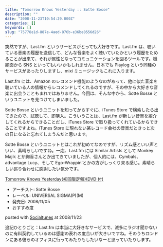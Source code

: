 ```yaml
---
title: "Tomorrow Knows Yesterday :: Sotte Bosse"
description: ""
date: "2008-11-23T10:54:29.000Z"
categories: []
keywords: []
slug: "75778e1d-887e-4aed-876b-e36be8556d26"
---
```


突然ですが、Last.fm というサービスがとっても大好きです。Last.fm は、聴いている音楽の履歴を送信して、どんな音楽をよく聴いていたかという履歴をためることが出来て、それが属性となってコミュニケーションを図るツールです。機能面から SNS といってもいいかもしれません。日本でも Playlog という同種のサービスがあったりしますし、mixi ミュージックもこれに入ります。

Last.fm には、Amazon のレコメンド機能のようなのがあって、他に似た音楽を聴いている人の情報からレコメンドしてくれるのですが、その中から大好きな音楽に出会うこともまれではありません。今回は、そんな中から、Sotte Bosse というユニットを見つけてしまいました。

Sotte Bosse というユニットを知ってからすぐに、iTunes Store で検索したら出てきたので、試聴して、即購入。こういうことは、Last.fm が新しい音楽を紹介してくれるからできることだし、iTunes Store で取り扱ってくれているからできることですよね。iTunes Store に現れない某レコード会社の音楽だときっと次の日になると忘れてしまうんだと思います。

Sotte Bosse というユニットとはこれが初めてなのですが、リズム感といい声といい、素晴らしいですね。一応、Last.fm には Similar Artists として Monkey Majik とか絢香さんとか出てきていましたが、個人的には、Cymbals、advantage Lucy、そして Ego-Wrappin’とかの方がしっくり来る感じ。素晴らしい巡り合わせに感謝したい気分です。

[Tomorrow Knows Yesterday(初回限定盤)(DVD 付)](http://www.amazon.co.jp/exec/obidos/ASIN/B001GKJTYG/qli-22/ref=nosim "Tomorrow Knows Yesterday(初回限定盤)(DVD付)")

- アーチスト: Sotte Bosse
- レーベル: UNIVERSAL SIGMA(P)(M)
- 発売日: 2008/11/05
- おすすめ度

posted with [Socialtunes](http://socialtunes.net) at 2008/11/23

追記ひとりごと：Last.fm は本当に大好きなサービスで、滅多にラジオ聞かないのに有料契約しているのは感謝の表れの度合いが大きいですね。そのうちロンドンにある彼らのオフィスに行ってみたりもしたいなーと思っていたりします。
